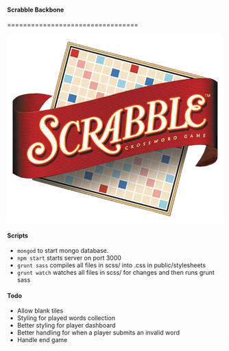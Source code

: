 #### Scrabble Backbone
=================================

![scrabble-logo](https://github.com/dwatson62/scrabble-backbone/blob/master/public/images/scrabble-logo.jpg)

#### Scripts

- ```mongod``` to start mongo database.
- ```npm start``` starts server on port 3000
- ```grunt sass``` compiles all files in scss/ into .css in public/stylesheets
- ```grunt watch``` watches all files in scss/ for changes and then runs grunt sass

#### Todo

- Allow blank tiles
- Styling for played words collection
- Better styling for player dashboard
- Better handling for when a player submits an invalid word
- Handle end game
